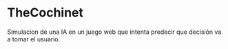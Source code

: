 # TheCochinet
Simulacion de una IA en un juego web que intenta predecir que decisión va a tomar el usuario.
